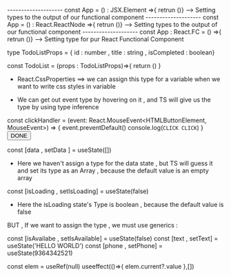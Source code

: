 <!--& TYPESCRIPT IN REACT TUTORIAL  -->

<!--^ 1 - CREATING A REACT + TS PROJECT USING VITE -->

<!--^ 2 - COMPONENT TYPE : -->
-------------------- const App = () : JSX.Element =>{ retrun ()} --> Setting types to the output of our functional component
-------------------- const App = () : React.ReactNode =>{ retrun ()} --> Setting types to the output of our functional component
-------------------- const App : React.FC = () =>{ retrun ()} --> Setting type for pur React Functional Component


<!--^ 3 - PROP TYPES :  -->
type TodoListProps = { id : number , title : string , isCompleted : boolean}

const TodoList = (props : TodoListProps)=>{
    return ()
}

<!-- WE SHOULD ALWAYS DECLARE A TYPE FOR FUNCTIONAL COMPONENTS PROPS , WE USUALLY NAME THE TYPE AS THE FC.NAME + PROPS == type TodoListProps ={} -->
<!-- WE CAN ALSO EXPORT TYPES AND USE IT IN OTHER COMPONENTS -->


<!--^ 4 - REACT TYPES :  -->

- React.CssProperties ==> we can assign this type for a variable when we want to write css styles in variable


<!--^ 5 - EVENTS :  -->

- We can get out event type by hovering on it , and TS will give us the type by using type inference 
  
const clickHandler = (event: React.MouseEvent<HTMLButtonElement, MouseEvent>) => {
    event.preventDefault()
    console.log(`CLICK CLICK`)
}
<button className="bg-sky-800 text-white px-1 py-0 text-sm" onClick={clickHandler}>DONE</button>

<!--^ 6 - USESTATE :  -->

const [data , setData ] = useState([])
- Here we haven't assign a type for the data state , but TS will guess it and set its type as an Array , because the default value is an empty array

const [isLoading , setIsLoading] = useState(false)
- Here the isLoading state's Type is boolean , because the default value is false

BUT , If we want to assign the type , we must use generics : 

const [isAvailabe , setIsAvailable] = useState<boolean>(false)
const [text , setText] = useState<string>('HELLO WORLD')
const [phone , setPhone] = useState<number>(9364342521)

<!-- ! NOTE : USING DIFFERENT TYPE DATAS FOR THE STATES ABOVE WILL RETURN AN ERROR -->

<!--^ 7 - USEREF :  -->

const elem = useRef<HTMLInputElement>(null)
useeffect(()=>{
    elem.current?.value
},[])